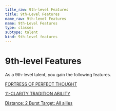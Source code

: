```yaml
---
title_raw: 9th-level Features
title: 9th-Level Features
name_raw: 9th-level Features
name: 9th-Level Features
type: classes
subtype: talent
kind: 9th-level features
---
```


# 9th-level Features

As a 9th-level talent, you gain the following features.

[FORTRESS OF PERFECT THOUGHT](./Fortress%20Of%20Perfect%20Thought.md)

[11-CLARITY TRADITION ABILITY](./11-Clarity%20Tradition%20Ability/11-Clarity%20Tradition%20Ability.md)

[Distance: 2 Burst Target: All allies](./Distance%202%20Burst%20Target%20All%20Allies/Distance%202%20Burst%20Target%20All%20Allies.md)
